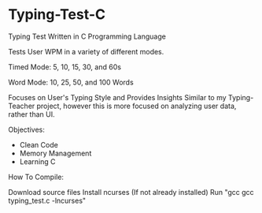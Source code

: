 # Typing-Test-C

Typing Test Written in C Programming Language

Tests User WPM in a variety of different modes.

Timed Mode: 5, 10, 15, 30, and 60s

Word Mode: 10, 25, 50, and 100 Words

Focuses on User's Typing Style and Provides Insights
Similar to my Typing-Teacher project, however this is more focused on analyzing user data, rather than UI.

Objectives:
* Clean Code
* Memory Management
* Learning C

How To Compile:

Download source files
Install ncurses (If not already installed)
Run "gcc gcc typing_test.c -lncurses"
